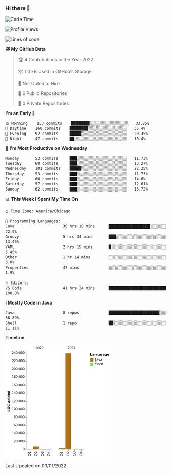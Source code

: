 ### Hi there 👋


<!--START_SECTION:waka-->
![Code Time](http://img.shields.io/badge/Code%20Time-1%2C939%20hrs%2056%20mins-blue)

![Profile Views](http://img.shields.io/badge/Profile%20Views-0-blue)

![Lines of code](https://img.shields.io/badge/From%20Hello%20World%20I%27ve%20Written-249%20Thousand%20lines%20of%20code-blue)

**🐱 My GitHub Data** 

> 🏆 4 Contributions in the Year 2022
 > 
> 📦 1.0 kB Used in GitHub's Storage 
 > 
> 🚫 Not Opted to Hire
 > 
> 📜 6 Public Repositories 
 > 
> 🔑 0 Private Repositories  
 > 
**I'm an Early 🐤** 

```text
🌞 Morning    153 commits    ████████░░░░░░░░░░░░░░░░░   33.85% 
🌆 Daytime    160 commits    ████████░░░░░░░░░░░░░░░░░   35.4% 
🌃 Evening    92 commits     █████░░░░░░░░░░░░░░░░░░░░   20.35% 
🌙 Night      47 commits     ██░░░░░░░░░░░░░░░░░░░░░░░   10.4%

```
📅 **I'm Most Productive on Wednesday** 

```text
Monday       53 commits     ███░░░░░░░░░░░░░░░░░░░░░░   11.73% 
Tuesday      60 commits     ███░░░░░░░░░░░░░░░░░░░░░░   13.27% 
Wednesday    101 commits    █████░░░░░░░░░░░░░░░░░░░░   22.35% 
Thursday     53 commits     ███░░░░░░░░░░░░░░░░░░░░░░   11.73% 
Friday       66 commits     ███░░░░░░░░░░░░░░░░░░░░░░   14.6% 
Saturday     57 commits     ███░░░░░░░░░░░░░░░░░░░░░░   12.61% 
Sunday       62 commits     ███░░░░░░░░░░░░░░░░░░░░░░   13.72%

```


📊 **This Week I Spent My Time On** 

```text
⌚︎ Time Zone: America/Chicago

💬 Programming Languages: 
Java                     30 hrs 10 mins      ██████████████████░░░░░░░   72.9% 
Groovy                   5 hrs 34 mins       ███░░░░░░░░░░░░░░░░░░░░░░   13.46% 
YAML                     2 hrs 15 mins       █░░░░░░░░░░░░░░░░░░░░░░░░   5.45% 
Other                    1 hr 14 mins        ░░░░░░░░░░░░░░░░░░░░░░░░░   3.0% 
Properties               47 mins             ░░░░░░░░░░░░░░░░░░░░░░░░░   1.9%

🔥 Editors: 
VS Code                  41 hrs 24 mins      █████████████████████████   100.0%

```

**I Mostly Code in Java** 

```text
Java                     8 repos             ██████████████████████░░░   88.89% 
Shell                    1 repo              ██░░░░░░░░░░░░░░░░░░░░░░░   11.11%

```


**Timeline**

![Chart not found](https://raw.githubusercontent.com/powercasgamer/powercasgamer/master/charts/bar_graph.png) 


 Last Updated on 03/01/2022
<!--END_SECTION:waka-->
